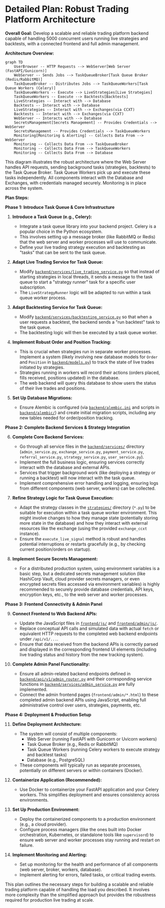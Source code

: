 # Detailed Plan: Robust Trading Platform Architecture

**Overall Goal:** Develop a scalable and reliable trading platform backend capable of handling 5000 concurrent users running live strategies and backtests, with a connected frontend and full admin management.

**Architecture Overview:**

```mermaid
graph TD
    UserBrowser -- HTTP Requests --> WebServer[Web Server (FastAPI/Gunicorn)]
    WebServer -- Sends Jobs --> TaskQueueBroker[Task Queue Broker (Redis/RabbitMQ)]
    TaskQueueBroker -- Distributes Jobs --> TaskQueueWorkers[Task Queue Workers (Celery)]
    TaskQueueWorkers -- Execute --> LiveStrategies[Live Strategies]
    TaskQueueWorkers -- Execute --> Backtests[Backtests]
    LiveStrategies -- Interact with --> Database
    Backtests -- Interact with --> Database
    LiveStrategies -- Interact with --> Exchanges(via CCXT)
    Backtests -- Interact with --> Exchanges(via CCXT)
    WebServer -- Interacts with --> Database
    SecretsManagement[Secrets Management] -- Provides Credentials --> WebServer
    SecretsManagement -- Provides Credentials --> TaskQueueWorkers
    Monitoring[Monitoring & Alerting] -- Collects Data From --> WebServer
    Monitoring -- Collects Data From --> TaskQueueBroker
    Monitoring -- Collects Data From --> TaskQueueWorkers
    Monitoring -- Collects Data From --> Database
```

This diagram illustrates the robust architecture where the Web Server handles API requests, sending background tasks (strategies, backtests) to the Task Queue Broker. Task Queue Workers pick up and execute these tasks independently. All components interact with the Database and Exchanges, with credentials managed securely. Monitoring is in place across the system.

**Plan Steps:**

**Phase 1: Introduce Task Queue & Core Infrastructure**

1.  **Introduce a Task Queue (e.g., Celery):**
    *   Integrate a task queue library into your backend project. Celery is a popular choice in the Python ecosystem.
    *   This involves setting up a message broker (like RabbitMQ or Redis) that the web server and worker processes will use to communicate.
    *   Define your live trading strategy execution and backtesting as "tasks" that can be sent to the task queue.

2.  **Adapt Live Trading Service for Task Queue:**
    *   Modify [`backend/services/live_trading_service.py`](backend\services\live_trading_service.py) so that instead of starting strategies in local threads, it sends a message to the task queue to start a "strategy runner" task for a specific user subscription.
    *   The `LiveStrategyRunner` logic will be adapted to run within a task queue worker process.

3.  **Adapt Backtesting Service for Task Queue:**
    *   Modify [`backend/services/backtesting_service.py`](backend\services\backtesting_service.py) so that when a user requests a backtest, the backend sends a "run backtest" task to the task queue.
    *   The backtesting logic will then be executed by a task queue worker.

4.  **Implement Robust Order and Position Tracking:**
    *   This is crucial when strategies run in separate worker processes. Implement a system (likely involving new database models for `Order` and `Position` in [`backend/models.py`](backend\models.py)) to track the state of live trades initiated by strategies.
    *   Strategies running in workers will record their actions (orders placed, fills received, positions updated) in the database.
    *   The web backend will query this database to show users the status of their live trades and positions.

5.  **Set Up Database Migrations:**
    *   Ensure Alembic is configured (via [`backend/alembic.ini`](backend\alembic.ini) and scripts in [`backend/alembic/`](backend\alembic/)) and create initial migration scripts, including any new tables needed for order/position tracking.

**Phase 2: Complete Backend Services & Strategy Integration**

6.  **Complete Core Backend Services:**
    *   Go through all service files in the [`backend/services/`](backend\services/) directory (`admin_service.py`, `exchange_service.py`, `payment_service.py`, `referral_service.py`, `strategy_service.py`, `user_service.py`).
    *   Implement the full business logic, ensuring services correctly interact with the database and external APIs.
    *   Services that trigger background work (like deploying a strategy or running a backtest) will now interact with the task queue.
    *   Implement comprehensive error handling and logging, ensuring logs from different components (web server, workers) can be collected.

7.  **Refine Strategy Logic for Task Queue Execution:**

    *   Adapt the strategy classes in the [`strategies/`](strategies/) directory (`*.py`) to be suitable for execution within a task queue worker environment. This might involve changes to how they manage state (potentially storing more state in the database) and how they interact with external resources like the exchange (using the provided `exchange_ccxt` instance).
    *   Ensure the `execute_live_signal` method is robust and handles potential interruptions or restarts gracefully (e.g., by checking current position/orders on startup).

8.  **Implement Secure Secrets Management:**

    *   For a distributed production system, using environment variables is a basic step, but a dedicated secrets management solution (like HashiCorp Vault, cloud provider secrets managers, or even encrypted secrets files accessed via environment variables) is highly recommended to securely provide database credentials, API keys, encryption keys, etc., to the web server and worker processes.

**Phase 3: Frontend Connectivity & Admin Panel**

9.  **Connect Frontend to Web Backend APIs:**

    *   Update the JavaScript files in [`frontend/js/`](frontend\js/) and [`frontend/admin/js/`](frontend\admin\js/).
    *   Replace conceptual API calls and simulated data with actual `fetch` or equivalent HTTP requests to the completed web backend endpoints under `/api/v1/...`.
    *   Ensure that data received from the backend APIs is correctly parsed and displayed in the corresponding frontend UI elements (including live trading status and history from the new tracking system).

10. **Complete Admin Panel Functionality:**

    *   Ensure all admin-related backend endpoints defined in [`backend/api/v1/admin_router.py`](backend\api\v1\admin_router.py) and their corresponding service functions in [`backend/services/admin_service.py`](backend\services\admin_service.py) are fully implemented.
    *   Connect the admin frontend pages (`frontend/admin/*.html`) to these completed admin backend APIs using JavaScript, enabling full administrative control over users, strategies, payments, etc.

**Phase 4: Deployment & Production Setup**

11. **Define Deployment Architecture:**

    *   The system will consist of multiple components:
        *   Web Server (running FastAPI with Gunicorn or Uvicorn workers)
        *   Task Queue Broker (e.g., Redis or RabbitMQ)
        *   Task Queue Workers (running Celery workers to execute strategy and backtest tasks)
        *   Database (e.g., PostgreSQL)
    *   These components will typically run as separate processes, potentially on different servers or within containers (Docker).

12. **Containerize Application (Recommended):**

    *   Use Docker to containerize your FastAPI application and your Celery workers. This simplifies deployment and ensures consistency across environments.

13. **Set Up Production Environment:**

    *   Deploy the containerized components to a production environment (e.g., a cloud provider).
    *   Configure process managers (like the ones built into Docker orchestration, Kubernetes, or standalone tools like `supervisord`) to ensure web server and worker processes stay running and restart on failure.

14. **Implement Monitoring and Alerting:**

    *   Set up monitoring for the health and performance of all components (web server, broker, workers, database).
    *   Implement alerting for errors, failed tasks, or critical trading events.

This plan outlines the necessary steps for building a scalable and reliable trading platform capable of handling the load you described. It involves more complexity than the simplified approach but provides the robustness required for production live trading at scale.
